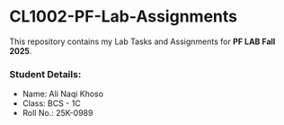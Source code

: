 # CL1002-PF-Lab-Assignments
This repository contains my Lab Tasks and Assignments for **PF LAB Fall 2025**.

### Student Details:
- Name: Ali Naqi Khoso
- Class: BCS - 1C
- Roll No.: 25K-0989
